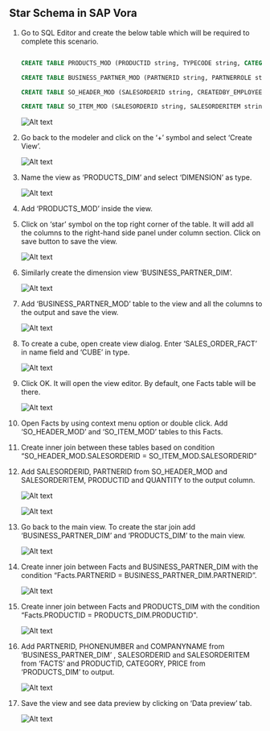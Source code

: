 
## Star Schema in SAP Vora

1. Go to SQL Editor and create the below table which will be required to complete this scenario.

   ```sql
   
   CREATE TABLE PRODUCTS_MOD (PRODUCTID string, TYPECODE string, CATEGORY string, CREATEDBY_EMPLOYEEID string, CREATEDAT date, CHANGEDBY_EMPLOYEEID string, CHANGEDAT date, NAMEID string, DESCID string, PARTNERID string, TAXTARIFFCODE integer, QUANTITYUNIT string, WEIGHTMEASURE decimal(13,3), WEIGHTUNIT string, CURRENCY string, PRICE decimal(15,2), PRODUCTPICURL string, WIDTH decimal(13,3), DEPTH decimal(13,3), HEIGHT decimal(13,3), DIMENSIONUNIT string) USING com.sap.spark.engines.relational OPTIONS (tableName "PRODUCTS",files "/user/vora/products.csv");

   CREATE TABLE BUSINESS_PARTNER_MOD (PARTNERID string, PARTNERROLE string, EMAILADDRESS string, PHONENUMBER string, FAXNUMBER string, WEBADDRESS string, ADDRESSID string, COMPANYNAME string, LEGALFORM string, CREATEDBY_EMPLOYEEID string, CREATEDAT date, CHANGEDBY_EMPLOYEEID string, CHANGEDAT date, CURRENCY string) USING com.sap.spark.engines.relational OPTIONS (tableName "BUSINESS_PARTNER", files "/user/vora/businessPartner.orc" , format "orc");

   CREATE TABLE SO_HEADER_MOD (SALESORDERID string, CREATEDBY_EMPLOYEEID string, CREATEDAT date, CHANGEDBY_EMPLOYEEID string, CHANGEDAT date, NOTEID string, PARTNERID string, CURRENCY string, GROSSAMOUNT decimal(15,2), NETAMOUNT decimal(15,2), TAXAMOUNT decimal(15,2), LIFECYCLESTATUS string, BILLINGSTATUS string, DELIVERYSTATUS string) USING com.sap.spark.engines.relational OPTIONS (tableName "SO_HEADER1", files "/user/vora/soHeaderData.csv");

   CREATE TABLE SO_ITEM_MOD (SALESORDERID string, SALESORDERITEM string, PRODUCTID string, NOTEID string,  CURRENCY string, GROSSAMOUNT decimal(15,2), NETAMOUNT decimal(15,2), TAXAMOUNT decimal(15,2), ITEMATPSTATUS string, OPITEMPOS string, QUANTITY decimal(15,2), QUANTITYUNIT string, DELIVERYDATE date  ) USING com.sap.spark.engines.relational OPTIONS (tableName "SO_ITEM", files "/user/vora/soItemData.csv");
   ```

   ![Alt text](./images/1.jpg "Optional title")
   
2. Go back to the modeler and click on the ‘+’ symbol and select ‘Create View’.

   ![Alt text](./images/2.jpg "Optional title")
   
3. Name the view as ‘PRODUCTS_DIM’ and select ‘DIMENSION’ as type.
   
   ![Alt text](./images/3.gif "Optional title")
   
4. Add ‘PRODUCTS_MOD’ inside the view. 
5. Click on ‘star’ symbol on the top right corner of the table. It will add all the columns to the right-hand side panel under column section. Click on save button to save the view.

   ![Alt text](./images/4.jpg "Optional title")
   
6. Similarly create the dimension view ‘BUSINESS_PARTNER_DIM’.

   ![Alt text](./images/5.jpg "Optional title")
   
7. Add ‘BUSINESS_PARTNER_MOD’ table to the view and all the columns to the output and save the view.

   ![Alt text](./images/6.jpg "Optional title")
   
8. To create a cube, open create view dialog. Enter ‘SALES_ORDER_FACT’ in name field and ‘CUBE’ in type.
   
   ![Alt text](./images/7.jpg "Optional title")
   
9. Click OK. It will open the view editor. By default, one Facts table will be there.
   
   ![Alt text](./images/8.jpg "Optional title")
   
10.	Open Facts by using context menu option or double click. Add ‘SO_HEADER_MOD’ and ‘SO_ITEM_MOD’ tables to this Facts.
11.	Create inner join between these tables based on condition “SO_HEADER_MOD.SALESORDERID = SO_ITEM_MOD.SALESORDERID”
12.	Add SALESORDERID, PARTNERID from SO_HEADER_MOD and SALESORDERITEM, PRODUCTID and QUANTITY to the output column.

    ![Alt text](./images/9.jpg "Optional title")
   
    ![Alt text](./images/10.jpg "Optional title")
   
13.	Go back to the main view. To create the star join add ‘BUSINESS_PARTNER_DIM’ and ‘PRODUCTS_DIM’ to the main view.

    ![Alt text](./images/11.jpg "Optional title")
   
14.	Create inner join between Facts and BUSINESS_PARTNER_DIM with the condition “Facts.PARTNERID = BUSINESS_PARTNER_DIM.PARTNERID”.

    ![Alt text](./images/12.jpg "Optional title")
   
15. Create inner join between Facts and PRODUCTS_DIM with the condition “Facts.PRODUCTID = PRODUCTS_DIM.PRODUCTID".

    ![Alt text](./images/13.jpg "Optional title")
   
16. Add PARTNERID, PHONENUMBER and COMPANYNAME from ‘BUSINESS_PARTNER_DIM’ , SALESORDERID and SALESORDERITEM from ‘FACTS’ and PRODUCTID, CATEGORY, PRICE from ‘PRODUCTS_DIM’ to output.

    ![Alt text](./images/14.jpg "Optional title")
   
17. Save the view and see data preview by clicking on ‘Data preview’ tab.

    ![Alt text](./images/15.jpg "Optional title")
